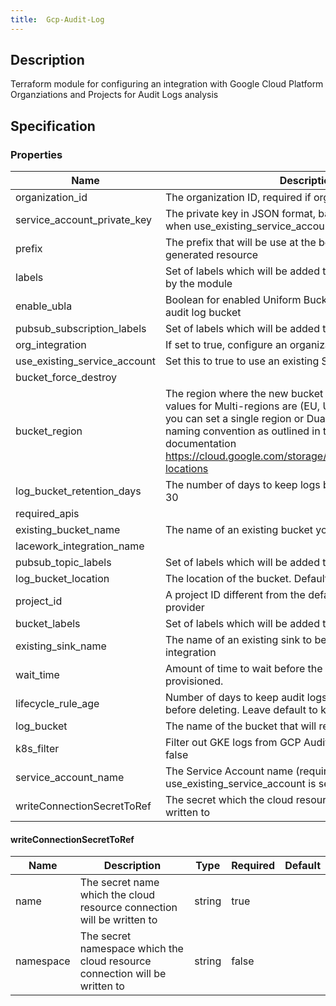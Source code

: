 ```yaml
---
title:  Gcp-Audit-Log
---
```


## Description

Terraform module for configuring an integration with Google Cloud Platform Organziations and Projects for Audit Logs analysis

## Specification


### Properties

 Name | Description | Type | Required | Default 
 ------------ | ------------- | ------------- | ------------- | ------------- 
 organization_id | The organization ID, required if org_integration is set to true | string | false |  
 service_account_private_key | The private key in JSON format, base64 encoded (required when use_existing_service_account is set to true) | string | false |  
 prefix | The prefix that will be use at the beginning of every generated resource | string | false |  
 labels | Set of labels which will be added to the resources managed by the module | map(string) | false |  
 enable_ubla | Boolean for enabled Uniform Bucket Level Access on the audit log bucket | bool | false |  
 pubsub_subscription_labels | Set of labels which will be added to the subscription | map(string) | false |  
 org_integration | If set to true, configure an organization level integration | bool | false |  
 use_existing_service_account | Set this to true to use an existing Service Account | bool | false |  
 bucket_force_destroy |  | bool | false |  
 bucket_region | The region where the new bucket will be created, valid values for Multi-regions are (EU, US or ASIA) alternatively you can set a single region or Dual-regions follow the naming convention as outlined in the GCP bucket locations documentation https://cloud.google.com/storage/docs/locations#available-locations|string|US|false| | string | false |  
 log_bucket_retention_days | The number of days to keep logs before deleting. Default is 30 | number | false |  
 required_apis |  | map(any) | false |  
 existing_bucket_name | The name of an existing bucket you want to send the logs to | string | false |  
 lacework_integration_name |  | string | false |  
 pubsub_topic_labels | Set of labels which will be added to the topic | map(string) | false |  
 log_bucket_location | The location of the bucket. Default is global | string | false |  
 project_id | A project ID different from the default defined inside the provider | string | false |  
 bucket_labels | Set of labels which will be added to the audit log bucket | map(string) | false |  
 existing_sink_name | The name of an existing sink to be re-used for this integration | string | false |  
 wait_time | Amount of time to wait before the next resource is provisioned. | string | false |  
 lifecycle_rule_age | Number of days to keep audit logs in Lacework GCS bucket before deleting. Leave default to keep indefinitely | number | false |  
 log_bucket | The name of the bucket that will receive log objects | string | false |  
 k8s_filter | Filter out GKE logs from GCP Audit Log sinks.  Default is false | bool | false |  
 service_account_name | The Service Account name (required when use_existing_service_account is set to true) | string | false |  
 writeConnectionSecretToRef | The secret which the cloud resource connection will be written to | [writeConnectionSecretToRef](#writeConnectionSecretToRef) | false |  


#### writeConnectionSecretToRef

 Name | Description | Type | Required | Default 
 ------------ | ------------- | ------------- | ------------- | ------------- 
 name | The secret name which the cloud resource connection will be written to | string | true |  
 namespace | The secret namespace which the cloud resource connection will be written to | string | false |  

